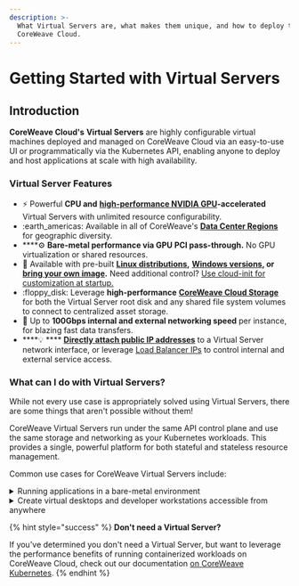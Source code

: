 ```yaml
---
description: >-
  What Virtual Servers are, what makes them unique, and how to deploy them onto
  CoreWeave Cloud.
---
```


# Getting Started with Virtual Servers

## Introduction

**CoreWeave Cloud's** **Virtual Servers** are highly configurable virtual machines deployed and managed on CoreWeave Cloud via an easy-to-use UI or programmatically via the Kubernetes API, enabling anyone to deploy and host applications at scale with high availability.

### Virtual Server Features

* :zap: Powerful **CPU and** [**high-performance NVIDIA GPU**](https://www.coreweave.com/pricing)**-accelerated** Virtual Servers with unlimited resource configurability.
* :earth\_americas: Available in all of CoreWeave's [**Data Center Regions**](../docs/data-center-regions.md) for geographic diversity.
* ****:gear: **Bare-metal performance via GPU PCI pass-through.** No GPU virtualization or shared resources.
* :minidisc: Available with pre-built [**Linux distributions**](https://docs.coreweave.com/virtual-servers/coreweave-system-images/linux-images)**,** [**Windows versions**](https://docs.coreweave.com/virtual-servers/coreweave-system-images/windows-images)**, or** [**bring your own image**](../docs/virtual-servers/root-disk-lifecycle-management/importing-a-qcow2-image.md)**.** Need additional control? [Use cloud-init for customization at startup.](https://docs.coreweave.com/virtual-servers/coreweave-system-images/linux-images)
* :floppy\_disk: Leverage **high-performance** [**CoreWeave Cloud Storage**](../coreweave-kubernetes/storage.md) for both the Virtual Server root disk and any shared file system volumes to connect to centralized asset storage.
* :rocket: Up to **100Gbps internal and external networking speed** per instance, for blazing fast data transfers.
* ****:bulb: **** [**Directly attach public IP addresses**](https://docs.coreweave.com/coreweave-kubernetes/networking) to a Virtual Server network interface, or leverage [Load Balancer IPs](https://docs.coreweave.com/coreweave-kubernetes/networking) to control internal and external service access.

### What can I do with Virtual Servers?

While not every use case is appropriately solved using Virtual Servers, there are some things that aren't possible without them!

CoreWeave Virtual Servers run under the same API control plane and use the same storage and networking as your Kubernetes workloads. This provides a single, powerful platform for both stateful and stateless resource management.

Common use cases for CoreWeave Virtual Servers include:

<details>

<summary>Running applications in a bare-metal environment</summary>

CoreWeave Virtual Servers provide all the isolation and control benefits that come with running a workload on a real server.

</details>

<details>

<summary>Create virtual desktops and developer workstations accessible from anywhere</summary>

Virtual Servers can be deployed with **virtual desktop environments**, providing developer workstations running Linux or Windows. Using applications like [Parsec](https://parsec.app/) for Windows machines and [Teradici](https://www.teradici.com/) for Linux, developers can log in to their workstations to access their work from anywhere!

</details>

{% hint style="success" %}
**Don't need a Virtual Server?**

If you've determined you don't need a Virtual Server, but want to leverage the performance benefits of running containerized workloads on CoreWeave Cloud, check out our documentation [on CoreWeave Kubernetes](broken-reference).
{% endhint %}
